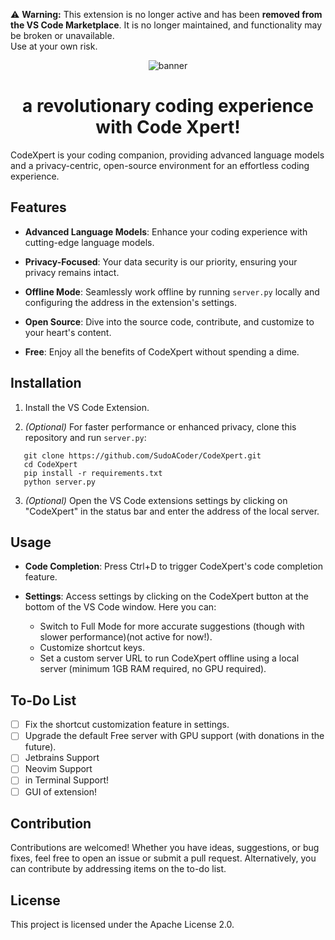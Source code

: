 ⚠️ **Warning:** This extension is no longer active and has been **removed from the VS Code Marketplace**.
It is no longer maintained, and functionality may be broken or unavailable.  
Use at your own risk.


<p align="center">
   <img src="https://github.com/SudoACoder/CodeXpert/assets/58640233/127b2ad3-f325-41d7-95d0-ea2dc446b9ec" alt="banner"/>
   <h1 align="center">a revolutionary coding experience with Code Xpert!</h1>
</p>

CodeXpert is your coding companion, providing advanced language models and a privacy-centric, open-source environment for an effortless coding experience.

## Features

- **Advanced Language Models**: Enhance your coding experience with cutting-edge language models.
  
- **Privacy-Focused**: Your data security is our priority, ensuring your privacy remains intact.

- **Offline Mode**: Seamlessly work offline by running `server.py` locally and configuring the address in the extension's settings.

- **Open Source**: Dive into the source code, contribute, and customize to your heart's content.

- **Free**: Enjoy all the benefits of CodeXpert without spending a dime.

## Installation

1. Install the VS Code Extension.
   
2. *(Optional)* For faster performance or enhanced privacy, clone this repository and run `server.py`:
   
```
   git clone https://github.com/SudoACoder/CodeXpert.git
   cd CodeXpert
   pip install -r requirements.txt
   python server.py
 ```
3. *(Optional)* Open the VS Code extensions settings by clicking on "CodeXpert" in the status bar and enter the address of the local server.

## Usage

- **Code Completion**: Press Ctrl+D to trigger CodeXpert's code completion feature.
  
- **Settings**: Access settings by clicking on the CodeXpert button at the bottom of the VS Code window. Here you can:
  - Switch to Full Mode for more accurate suggestions (though with slower performance)(not active for now!).
  - Customize shortcut keys.
  - Set a custom server URL to run CodeXpert offline using a local server (minimum 1GB RAM required, no GPU required).

## To-Do List

- [ ] Fix the shortcut customization feature in settings.
- [ ] Upgrade the default Free server with GPU support (with donations in the future).
- [ ] Jetbrains Support
- [ ] Neovim Support
- [ ] in Terminal Support!
- [ ] GUI of extension!

## Contribution

Contributions are welcomed! Whether you have ideas, suggestions, or bug fixes, feel free to open an issue or submit a pull request. Alternatively, you can contribute by addressing items on the to-do list.

## License

This project is licensed under the Apache License 2.0.

